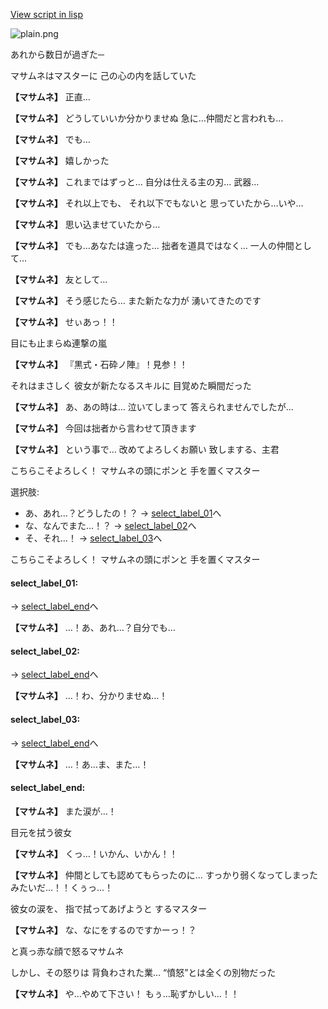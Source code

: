 [View script in lisp](../scripts/10016204.txt)

![plain.png](../images/backgrounds/plain.png)

あれから数日が過ぎた─

マサムネはマスターに
己の心の内を話していた

**【マサムネ】**
正直…

**【マサムネ】**
どうしていいか分かりませぬ
急に…仲間だと言われも…

**【マサムネ】**
でも…

**【マサムネ】**
嬉しかった

**【マサムネ】**
これまではずっと…
自分は仕える主の刃…
武器…

**【マサムネ】**
それ以上でも、
それ以下でもないと
思っていたから…いや…

**【マサムネ】**
思い込ませていたから…

**【マサムネ】**
でも…あなたは違った…
拙者を道具ではなく…
一人の仲間として…

**【マサムネ】**
友として…

**【マサムネ】**
そう感じたら…
また新たな力が
湧いてきたのです

**【マサムネ】**
せぃあっ！！

目にも止まらぬ連撃の嵐

**【マサムネ】**
『黒式・石砕ノ陣』！見参！！

それはまさしく
彼女が新たなるスキルに
目覚めた瞬間だった

**【マサムネ】**
あ、あの時は…
泣いてしまって
答えられませんでしたが…

**【マサムネ】**
今回は拙者から言わせて頂きます

**【マサムネ】**
という事で…
改めてよろしくお願い
致しまする、主君

こちらこそよろしく！
マサムネの頭にポンと
手を置くマスター

選択肢:
- あ、あれ…？どうしたの！？ → [select_label_01](#select_label_01)へ
- な、なんでまた…！？ → [select_label_02](#select_label_02)へ
- そ、それ…！ → [select_label_03](#select_label_03)へ

こちらこそよろしく！
マサムネの頭にポンと
手を置くマスター

#### select_label_01:
 → [select_label_end](#select_label_end)へ

**【マサムネ】**
…！あ、あれ…？自分でも…

#### select_label_02:
 → [select_label_end](#select_label_end)へ

**【マサムネ】**
…！わ、分かりませぬ…！

#### select_label_03:
 → [select_label_end](#select_label_end)へ

**【マサムネ】**
…！あ…ま、また…！

#### select_label_end:

**【マサムネ】**
また涙が…！

目元を拭う彼女

**【マサムネ】**
くっ…！いかん、いかん！！

**【マサムネ】**
仲間としても認めてもらったのに…
すっかり弱くなってしまった
みたいだ…！！くぅっ…！

彼女の涙を、
指で拭ってあげようと
するマスター

**【マサムネ】**
な、なにをするのですかーっ！？

と真っ赤な顔で怒るマサムネ

しかし、その怒りは
背負わされた業…
“憤怒”とは全くの別物だった

**【マサムネ】**
や…やめて下さい！
もぅ…恥ずかしい…！！
